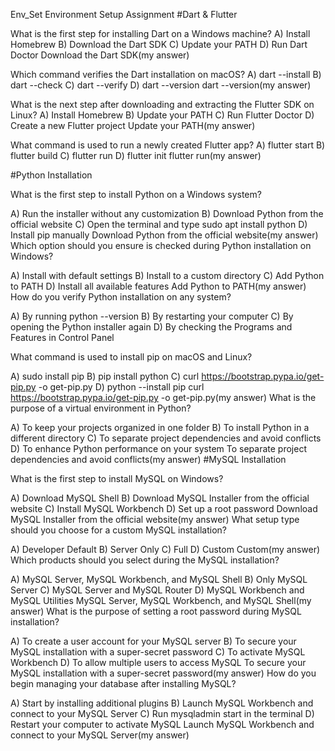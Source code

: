 Env_Set
Environment Setup Assignment
#Dart & Flutter

What is the first step for installing Dart on a Windows machine?
A) Install Homebrew B) Download the Dart SDK C) Update your PATH D) Run Dart Doctor Download the Dart SDK(my answer)

Which command verifies the Dart installation on macOS?
A) dart --install B) dart --check C) dart --verify D) dart --version dart --version(my answer)

What is the next step after downloading and extracting the Flutter SDK on Linux?
A) Install Homebrew B) Update your PATH C) Run Flutter Doctor D) Create a new Flutter project Update your PATH(my answer)

What command is used to run a newly created Flutter app?
A) flutter start B) flutter build C) flutter run D) flutter init flutter run(my answer)

#Python Installation

What is the first step to install Python on a Windows system?

A) Run the installer without any customization B) Download Python from the official website C) Open the terminal and type sudo apt install python D) Install pip manually Download Python from the official website(my answer) Which option should you ensure is checked during Python installation on Windows?

A) Install with default settings B) Install to a custom directory C) Add Python to PATH D) Install all available features Add Python to PATH(my answer) How do you verify Python installation on any system?

A) By running python --version B) By restarting your computer C) By opening the Python installer again D) By checking the Programs and Features in Control Panel

What command is used to install pip on macOS and Linux?

A) sudo install pip B) pip install python C) curl https://bootstrap.pypa.io/get-pip.py -o get-pip.py D) python --install pip curl https://bootstrap.pypa.io/get-pip.py -o get-pip.py(my answer) What is the purpose of a virtual environment in Python?

A) To keep your projects organized in one folder B) To install Python in a different directory C) To separate project dependencies and avoid conflicts D) To enhance Python performance on your system To separate project dependencies and avoid conflicts(my answer) #MySQL Installation

What is the first step to install MySQL on Windows?

A) Download MySQL Shell B) Download MySQL Installer from the official website C) Install MySQL Workbench D) Set up a root password Download MySQL Installer from the official website(my answer) What setup type should you choose for a custom MySQL installation?

A) Developer Default B) Server Only C) Full D) Custom Custom(my answer) Which products should you select during the MySQL installation?

A) MySQL Server, MySQL Workbench, and MySQL Shell B) Only MySQL Server C) MySQL Server and MySQL Router D) MySQL Workbench and MySQL Utilities MySQL Server, MySQL Workbench, and MySQL Shell(my answer) What is the purpose of setting a root password during MySQL installation?

A) To create a user account for your MySQL server B) To secure your MySQL installation with a super-secret password C) To activate MySQL Workbench D) To allow multiple users to access MySQL To secure your MySQL installation with a super-secret password(my answer) How do you begin managing your database after installing MySQL?

A) Start by installing additional plugins B) Launch MySQL Workbench and connect to your MySQL Server C) Run mysqladmin start in the terminal D) Restart your computer to activate MySQL Launch MySQL Workbench and connect to your MySQL Server(my answer)
